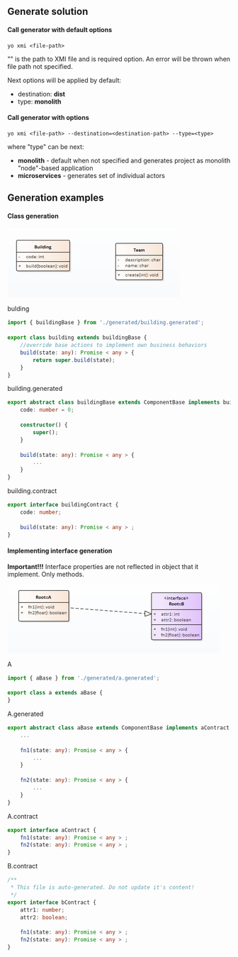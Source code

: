 ## Generate solution
#### Call generator with default options
```
yo xmi <file-path>
```

"**<file-path>**" is the path to XMI file and is required option. An error will be thrown when file path not specified.

Next options will be applied by default:

- destination: **dist**
- type: **monolith**

#### Call generator with options
```
yo xmi <file-path> --destination=<destination-path> --type=<type>
```

where "type" can be next:

- **monolith** - default when not specified and generates project as monolith "node"-based application
- **microservices** - generates set of individual actors

## Generation examples
#### Class generation
![class diagrams](./assets/wiki/images/class.png)

bulding
```typescript
import { buildingBase } from './generated/building.generated';

export class building extends buildingBase {
    //override base actions to implement own business behaviors
    build(state: any): Promise < any > {
        return super.build(state);
    }
}
```

building.generated
```typescript
export abstract class buildingBase extends ComponentBase implements buildingContract {
    code: number = 0;

    constructor() {
        super();
    }

    build(state: any): Promise < any > {
        ...
    }
}
```

building.contract
```typescript
export interface buildingContract {
    code: number;

    build(state: any): Promise < any > ;
}
```

#### Implementing interface generation
**Important!!!** Interface properties are not reflected in object that it implement. Only methods.

![interface generation](./assets/wiki/images/interface.png)

A
```typescript
import { aBase } from './generated/a.generated';

export class a extends aBase {
}
```

A.generated
```typescript
export abstract class aBase extends ComponentBase implements aContract {
    ...
    
    fn1(state: any): Promise < any > {
        ...
    }
    
    fn2(state: any): Promise < any > {
        ...
    }
}
```

A.contract
```typescript
export interface aContract {
    fn1(state: any): Promise < any > ;
    fn2(state: any): Promise < any > ;
}
```

B.contract
```typescript
/**
 * This file is auto-generated. Do not update it's content!
 */
export interface bContract {
    attr1: number;
    attr2: boolean;
    
    fn1(state: any): Promise < any > ;
    fn2(state: any): Promise < any > ;
}
```